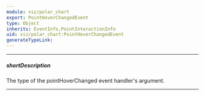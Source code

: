 ```yaml
---
module: viz/polar_chart
export: PointHoverChangedEvent
type: Object
inherits: EventInfo,PointInteractionInfo
uid: viz/polar_chart:PointHoverChangedEvent
generateTypeLink: 
---
```

---
##### shortDescription
The type of the pointHoverChanged event handler's argument.

---
<!-- Description goes here -->